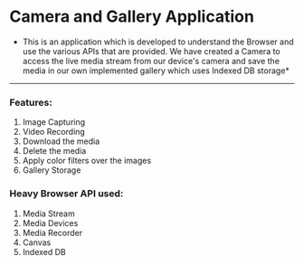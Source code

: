 # Camera and Gallery Application
* This is an application which is developed to understand the Browser and use the various APIs that are provided. We have created a Camera to access the live media stream from our device's camera and save the media in our own implemented gallery which uses Indexed DB storage*
________________________________________________________________________________________________________________________________________________________
### Features:

<ol>
  <li>Image Capturing</li>
  <li>Video Recording</li>
  <li>Download the media</li>
  <li>Delete the media</li>
  <li>Apply color filters over the images</li>
  <li>Gallery Storage</li>
</ol>


### Heavy Browser API used:

<ol>
  <li>Media Stream</li>
  <li>Media Devices</li>
  <li>Media Recorder</li>
  <li>Canvas</li>
  <li>Indexed DB</li>
</ol>



